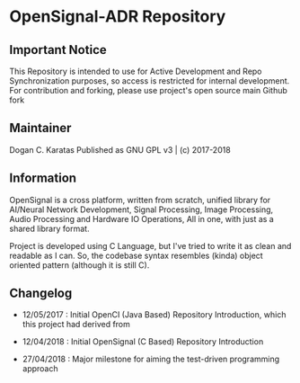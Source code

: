 # OpenSignal-ADR Repository

## Important Notice

This Repository is intended to use for Active Development and Repo Synchronization purposes, so access is restricted for internal development. 
For contribution and forking, please use project's open source main Github fork 

## Maintainer

Dogan C. Karatas 
Published as GNU GPL v3 | (c) 2017-2018

## Information

OpenSignal is a cross platform, written from scratch, unified library for AI/Neural Network Development, Signal Processing, Image Processing, Audio Processing and Hardware IO Operations, All in one, with just as a shared library format.

Project is developed using C Language, but I've tried to write it as clean and readable as I can. So, the codebase syntax resembles (kinda) object oriented pattern (although it is still C).


## Changelog

- 12/05/2017 : Initial OpenCI (Java Based) Repository Introduction, which this project had derived from

- 12/04/2018 : Initial OpenSignal (C Based) Repository Introduction

- 27/04/2018 : Major milestone for aiming the test-driven programming approach
